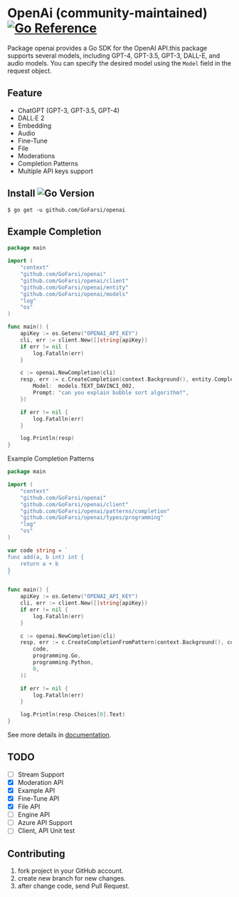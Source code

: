 # OpenAi (community-maintained) [![Go Reference](https://pkg.go.dev/badge/github.com/GoFarsi/openai.svg)](https://pkg.go.dev/github.com/GoFarsi/openai)
Package openai provides a Go SDK for the OpenAI API.this package supports several models, including GPT-4, GPT-3.5, GPT-3, DALL-E, and audio
models. You can specify the desired model using the `Model` field in the request object.


## Feature

- ChatGPT (GPT-3, GPT-3.5, GPT-4)
- DALL·E 2
- Embedding
- Audio
- Fine-Tune
- File
- Moderations
- Completion Patterns
- Multiple API keys support

## Install ![Go Version](https://img.shields.io/badge/go%20version-%3E=1.19-61CFDD.svg?style=flat-square)

```shell
$ go get -u github.com/GoFarsi/openai
```

## Example Completion

```go
package main

import (
	"context"
	"github.com/GoFarsi/openai"
	"github.com/GoFarsi/openai/client"
	"github.com/GoFarsi/openai/entity"
	"github.com/GoFarsi/openai/models"
	"log"
	"os"
)

func main() {
	apiKey := os.Getenv("OPENAI_API_KEY")
	cli, err := client.New([]string{apiKey})
	if err != nil {
		log.Fatalln(err)
	}

	c := openai.NewCompletion(cli)
	resp, err := c.CreateCompletion(context.Background(), entity.CompletionRequest{
		Model:  models.TEXT_DAVINCI_002,
		Prompt: "can you explain bubble sort algorithm?",
	})

	if err != nil {
		log.Fatalln(err)
	}

	log.Println(resp)
}

```

Example Completion Patterns

```go
package main

import (
	"context"
	"github.com/GoFarsi/openai"
	"github.com/GoFarsi/openai/client"
	"github.com/GoFarsi/openai/patterns/completion"
	"github.com/GoFarsi/openai/types/programming"
	"log"
	"os"
)

var code string = `
func add(a, b int) int {
	return a + b
}
`

func main() {
	apiKey := os.Getenv("OPENAI_API_KEY")
	cli, err := client.New([]string{apiKey})
	if err != nil {
		log.Fatalln(err)
	}

	c := openai.NewCompletion(cli)
	resp, err := c.CreateCompletionFromPattern(context.Background(), completion.ProgrammingLanguageTranslator(
		code,
		programming.Go,
		programming.Python,
		0,
	))

	if err != nil {
		log.Fatalln(err)
	}

	log.Println(resp.Choices[0].Text)
}

```

See more details in [documentation](https://pkg.go.dev/github.com/GoFarsi/openai).

## TODO
- [ ] Stream Support
- [x] Moderation API
- [x] Example API
- [x] Fine-Tune API
- [x] File API
- [ ] Engine API
- [ ] Azure API Support
- [ ] Client, API Unit test

## Contributing

1. fork project in your GitHub account.
2. create new branch for new changes.
3. after change code, send Pull Request.
